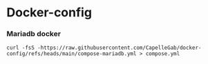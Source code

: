 # Docker-config

### Mariadb docker
```
curl -fsS -https://raw.githubusercontent.com/CapelleGab/docker-config/refs/heads/main/compose-mariadb.yml > compose.yml
```
